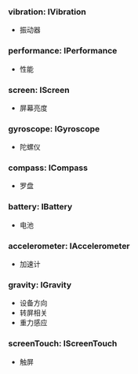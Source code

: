 ### **vibration: IVibration**
- 振动器


### **performance: IPerformance**
- 性能


### **screen: IScreen**
- 屏幕亮度


### **gyroscope: IGyroscope**
- 陀螺仪


### **compass: ICompass**
- 罗盘


### **battery: IBattery**
- 电池


### **accelerometer: IAccelerometer**
- 加速计


### **gravity: IGravity**
- 设备方向
- 转屏相关
- 重力感应


### **screenTouch: IScreenTouch**
- 触屏

